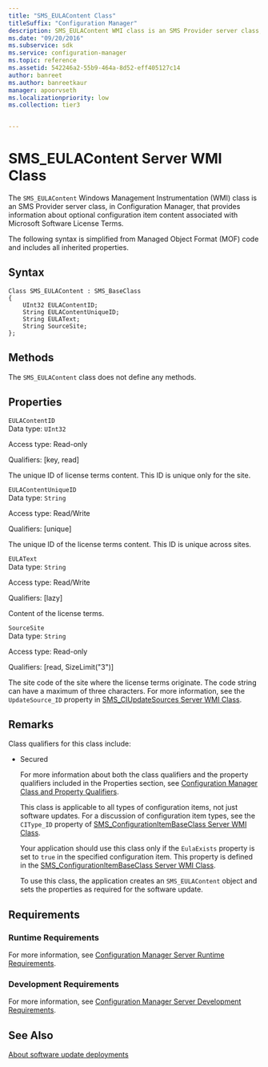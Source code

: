 ```yaml
---
title: "SMS_EULAContent Class"
titleSuffix: "Configuration Manager"
description: SMS_EULAContent WMI class is an SMS Provider server class, in Configuration Manager, that provides information about optional configuration item associated with Microsoft Software License Terms.
ms.date: "09/20/2016"
ms.subservice: sdk
ms.service: configuration-manager
ms.topic: reference
ms.assetid: 542246a2-55b9-464a-8d52-eff405127c14
author: banreet
ms.author: banreetkaur
manager: apoorvseth
ms.localizationpriority: low
ms.collection: tier3


---
```

# SMS_EULAContent Server WMI Class
The `SMS_EULAContent` Windows Management Instrumentation (WMI) class is an SMS Provider server class, in Configuration Manager, that provides information about optional configuration item content associated with Microsoft Software License Terms.  

 The following syntax is simplified from Managed Object Format (MOF) code and includes all inherited properties.  

## Syntax  

```  
Class SMS_EULAContent : SMS_BaseClass  
{  
    UInt32 EULAContentID;  
    String EULAContentUniqueID;  
    String EULAText;  
    String SourceSite;  
};  
```  

## Methods  
 The `SMS_EULAContent` class does not define any methods.  

## Properties  
 `EULAContentID`  
 Data type: `UInt32`  

 Access type: Read-only  

 Qualifiers: [key, read]  

 The unique ID of license terms content. This ID is unique only for the site.  

 `EULAContentUniqueID`  
 Data type: `String`  

 Access type: Read/Write  

 Qualifiers: [unique]  

 The unique ID of the license terms content. This ID is unique across sites.  

 `EULAText`  
 Data type: `String`  

 Access type: Read/Write  

 Qualifiers: [lazy]  

 Content of the license terms.  

 `SourceSite`  
 Data type: `String`  

 Access type: Read-only  

 Qualifiers: [read, SizeLimit("3")]  

 The site code of the site where the license terms originate. The code string can have a maximum of three characters. For more information, see the `UpdateSource_ID` property in [SMS_CIUpdateSources Server WMI Class](../../../develop/reference/sum/sms_ciupdatesources-server-wmi-class.md).  

## Remarks  
 Class qualifiers for this class include:  

- Secured  

  For more information about both the class qualifiers and the property qualifiers included in the Properties section, see [Configuration Manager Class and Property Qualifiers](../../../develop/reference/misc/class-and-property-qualifiers.md).  

  This class is applicable to all types of configuration items, not just software updates. For a discussion of configuration item types, see the `CIType_ID` property of [SMS_ConfigurationItemBaseClass Server WMI Class](../../../develop/reference/compliance/sms_configurationitembaseclass-server-wmi-class.md).  

  Your application should use this class only if the `EulaExists` property is set to `true` in the specified configuration item. This property is defined in the [SMS_ConfigurationItemBaseClass Server WMI Class](../../../develop/reference/compliance/sms_configurationitembaseclass-server-wmi-class.md).  

  To use this class, the application creates an `SMS_EULAContent` object and sets the properties as required for the software update.  

## Requirements  

### Runtime Requirements  
 For more information, see [Configuration Manager Server Runtime Requirements](../../../develop/core/reqs/server-runtime-requirements.md).  

### Development Requirements  
 For more information, see [Configuration Manager Server Development Requirements](../../../develop/core/reqs/server-development-requirements.md).  

## See Also  
 [About software update deployments](../../sum/about-software-updates-deployments.md)
